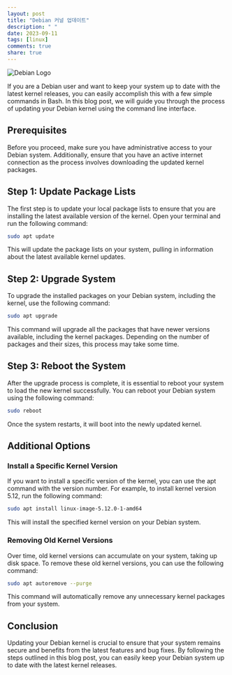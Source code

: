 ```yaml
---
layout: post
title: "Debian 커널 업데이트"
description: " "
date: 2023-09-11
tags: [linux]
comments: true
share: true
---
```


![Debian Logo](https://www.debian.org/logos/openlogo-ubuntu-cd-big.png)

If you are a Debian user and want to keep your system up to date with the latest kernel releases, you can easily accomplish this with a few simple commands in Bash. In this blog post, we will guide you through the process of updating your Debian kernel using the command line interface.

## Prerequisites

Before you proceed, make sure you have administrative access to your Debian system. Additionally, ensure that you have an active internet connection as the process involves downloading the updated kernel packages.

## Step 1: Update Package Lists

The first step is to update your local package lists to ensure that you are installing the latest available version of the kernel. Open your terminal and run the following command:

```bash
sudo apt update
```

This will update the package lists on your system, pulling in information about the latest available kernel updates.

## Step 2: Upgrade System

To upgrade the installed packages on your Debian system, including the kernel, use the following command:

```bash
sudo apt upgrade
```

This command will upgrade all the packages that have newer versions available, including the kernel packages. Depending on the number of packages and their sizes, this process may take some time.

## Step 3: Reboot the System

After the upgrade process is complete, it is essential to reboot your system to load the new kernel successfully. You can reboot your Debian system using the following command:

```bash
sudo reboot
```

Once the system restarts, it will boot into the newly updated kernel.

## Additional Options

### Install a Specific Kernel Version

If you want to install a specific version of the kernel, you can use the apt command with the version number. For example, to install kernel version 5.12, run the following command:

```bash
sudo apt install linux-image-5.12.0-1-amd64
```

This will install the specified kernel version on your Debian system.

### Removing Old Kernel Versions

Over time, old kernel versions can accumulate on your system, taking up disk space. To remove these old kernel versions, you can use the following command:

```bash
sudo apt autoremove --purge
```

This command will automatically remove any unnecessary kernel packages from your system.

## Conclusion

Updating your Debian kernel is crucial to ensure that your system remains secure and benefits from the latest features and bug fixes. By following the steps outlined in this blog post, you can easily keep your Debian system up to date with the latest kernel releases.